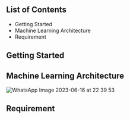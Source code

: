 ## List of Contents
- Getting Started
- Machine Learning Architecture
- Requirement

## Getting Started


## Machine Learning Architecture

![WhatsApp Image 2023-06-16 at 22 39 53](https://github.com/MenTion-Mental-Health-Education/machine-learning/assets/132024024/45ea2d7e-f114-49a8-999d-2b1e9d40cea2)

## Requirement



